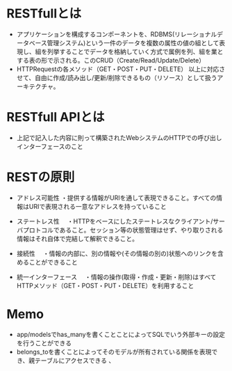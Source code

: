 # RESTfullとは
- アプリケーションを構成するコンポーネントを、RDBMS(リレーショナルデータベース管理システム)という一件のデータを複数の属性の値の組として表現し、組を列挙することでデータを格納していく方式で属例を列、組を業とする表の形で示される。このCRUD（Create/Read/Update/Delete）
- HTTPRequestの各メソッド（GET・POST・PUT・DELETE）
以上に対応させて、自由に作成/読み出し/更新/削除できるもの（リソース）として扱うアーキテクチャ。

# RESTfull APIとは
- 上記で記入した内容に則って構築されたWebシステムのHTTPでの呼び出しインターフェースのこと

# RESTの原則
- アドレス可能性
  ・提供する情報がURIを通して表現できること。すべての情報はURIで表現される一意なアドレスを持っていること
  
- ステートレス性
　・HTTPをベースにしたステートレスなクライアント/サーバプロトコルであること。セッション等の状態管理はせず、やり取りされる情報はそれ自体で完結して解釈できること。

- 接続性
　・情報の内部に、別の情報や(その情報の別の)状態へのリンクを含めることができること
 
- 統一インターフェース
　・情報の操作(取得・作成・更新・削除)はすべてHTTPメソッド（GET・POST・PUT・DELETE）を利用すること
 
 
# Memo 
- app/modelsでhas_manyを書くことことによってSQLでいう外部キーの設定を行うことができる
- belongs_toを書くことによってそのモデルが所有されている関係を表現でき、親テーブルにアクセスできる
、
